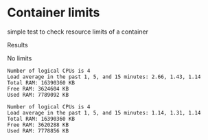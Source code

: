 # Container limits

simple test to check resource limits of a container

Results

No limits

```
Number of logical CPUs is 4
Load average in the past 1, 5, and 15 minutes: 2.66, 1.43, 1.14
Total RAM: 16390360 KB
Free RAM: 3624604 KB
Used RAM: 7789092 KB
```


```
Number of logical CPUs is 4
Load average in the past 1, 5, and 15 minutes: 1.14, 1.31, 1.14
Total RAM: 16390360 KB
Free RAM: 3620288 KB
Used RAM: 7778856 KB
```